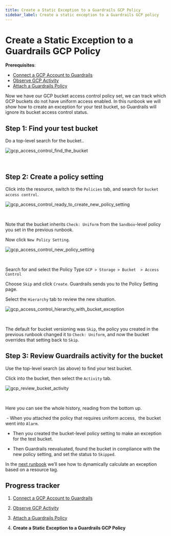 ```yaml
---
title: Create a Static Exception to a Guardrails GCP Policy
sidebar_label: Create a static exception to a Guardrails GCP policy
---
```



# Create a Static Exception to a Guardrails GCP Policy

**Prerequisites**:   
  
- [Connect a GCP Account to Guardrails](/guardrails/docs/runbooks/getting-started-gcp/connect-an-account/)
- [Observe GCP Activity](/guardrails/docs/runbooks/getting-started-gcp/observe-gcp-activity/)
- [Attach a Guardrails Policy](/guardrails/docs/runbooks/getting-started-gcp/attach-a-policy/)


Now we have our GCP bucket access control policy set, we can track which GCP buckets do not have uniform access enabled. In this runbook we will show how to create an exception for your test bucket, so Guardrails will ignore its bucket access control status.

## Step 1: Find your test bucket

Do a top-level search for the bucket..
<p><img alt="gcp_access_control_find_the_bucket" src="/images/docs/guardrails/runbooks/getting-started-gcp/create-static-exception/gcp-access-control-find-the-bucket.png"/></p><br/>

## Step 2: Create a policy setting

Click into the resource, switch to the `Policies` tab, and search for `bucket access control`.
<p><img alt="gcp_access_control_ready_to_create_new_policy_setting" src="/images/docs/guardrails/runbooks/getting-started-gcp/create-static-exception/gcp-access-control-ready-to-create-new-policy-setting.png"/></p><br/>

Note that the bucket inherits `Check: Uniform` from the `Sandbox`-level policy you set in the previous runbook.   
  
Now click `New Policy Setting`.
<p><img alt="gcp_access_control_new_policy_setting" src="/images/docs/guardrails/runbooks/getting-started-gcp/create-static-exception/gcp-access-control-new-policy-setting.png"/></p><br/>

Search for and select the Policy Type `GCP > Storage > Bucket  > Access Control`

  
Choose `Skip` and click `Create`. Guardrails sends you to the Policy Setting page.

Select the `Hierarchy` tab to review the new situation.
<p><img alt="gcp_access_control_hierarchy_with_bucket_exception" src="/images/docs/guardrails/runbooks/getting-started-gcp/create-static-exception/gcp-access-control-hierarchy-with-bucket-exception.png"/></p><br/>  
  


The default for bucket versioning was `Skip`, the policy you created in the previous runbook changed it to `Check: Uniform`, and now the bucket overrides that setting back to `Skip`.  


## Step 3: Review Guardrails activity for the bucket

Use the top-level search (as above) to find your test bucket.

Click into the bucket, then select the `Activity` tab.
<p><img alt="gcp_review_bucket_activity" src="/images/docs/guardrails/runbooks/getting-started-gcp/create-static-exception/gcp-review-bucket-activity.png"/></p><br/>

Here you can see the whole history, reading from the bottom up.

 - When you attached the policy that requires uniform access,  the bucket went into `Alarm`.  
  
- Then you created the bucket-level policy setting to make an exception for the test bucket.  
  
- Then Guardrails reevaluated, found the bucket in compliance with the new policy setting, and set the status to `Skipped`.

  
In the [next runbook](/guardrails/docs/runbooks/getting-started-aws/create-calculated-exception) we’ll see how to dynamically calculate an exception based on a resource tag.


## Progress tracker

1. [Connect a GCP Account to Guardrails](/guardrails/docs/runbooks/getting-started-gcp/connect-an-account/)

2. [Observe GCP Activity](/guardrails/docs/runbooks/getting-started-gcp/observe-gcp-activity/)

3. [Attach a Guardrails Policy](/guardrails/docs/runbooks/getting-started-gcp/attach-a-policy/)

4. **Create a Static Exception to a Guardrails GCP Policy**
